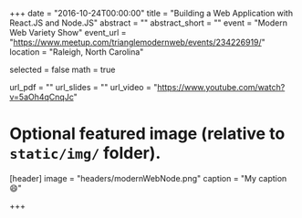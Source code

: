 +++
date = "2016-10-24T00:00:00"
title = "Building a Web Application with React.JS and Node.JS"
abstract = ""
abstract_short = ""
event = "Modern Web Variety Show"
event_url = "https://www.meetup.com/trianglemodernweb/events/234226919/"
location = "Raleigh, North Carolina"

selected = false
math = true

url_pdf = ""
url_slides = ""
url_video = "https://www.youtube.com/watch?v=5aOh4qCnqJc"

# Optional featured image (relative to `static/img/` folder).
[header]
image = "headers/modernWebNode.png"
caption = "My caption :smile:"

+++
